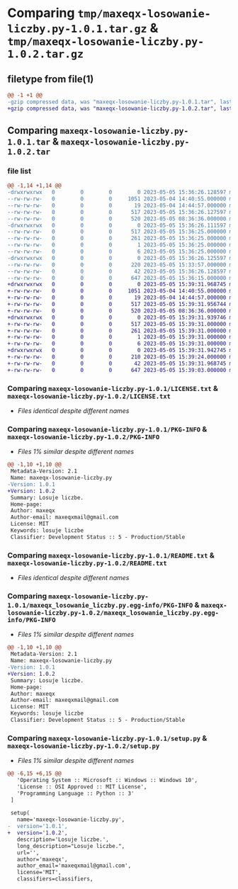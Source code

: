 # Comparing `tmp/maxeqx-losowanie-liczby.py-1.0.1.tar.gz` & `tmp/maxeqx-losowanie-liczby.py-1.0.2.tar.gz`

## filetype from file(1)

```diff
@@ -1 +1 @@
-gzip compressed data, was "maxeqx-losowanie-liczby.py-1.0.1.tar", last modified: Fri May  5 15:36:26 2023, max compression
+gzip compressed data, was "maxeqx-losowanie-liczby.py-1.0.2.tar", last modified: Fri May  5 15:39:31 2023, max compression
```

## Comparing `maxeqx-losowanie-liczby.py-1.0.1.tar` & `maxeqx-losowanie-liczby.py-1.0.2.tar`

### file list

```diff
@@ -1,14 +1,14 @@
-drwxrwxrwx   0        0        0        0 2023-05-05 15:36:26.128597 maxeqx-losowanie-liczby.py-1.0.1/
--rw-rw-rw-   0        0        0     1051 2023-05-04 14:40:55.000000 maxeqx-losowanie-liczby.py-1.0.1/LICENSE.txt
--rw-rw-rw-   0        0        0       19 2023-05-04 14:44:57.000000 maxeqx-losowanie-liczby.py-1.0.1/MANIFEST.in
--rw-rw-rw-   0        0        0      517 2023-05-05 15:36:26.127597 maxeqx-losowanie-liczby.py-1.0.1/PKG-INFO
--rw-rw-rw-   0        0        0      520 2023-05-05 08:36:36.000000 maxeqx-losowanie-liczby.py-1.0.1/README.txt
-drwxrwxrwx   0        0        0        0 2023-05-05 15:36:26.111597 maxeqx-losowanie-liczby.py-1.0.1/maxeqx_losowanie_liczby.py.egg-info/
--rw-rw-rw-   0        0        0      517 2023-05-05 15:36:25.000000 maxeqx-losowanie-liczby.py-1.0.1/maxeqx_losowanie_liczby.py.egg-info/PKG-INFO
--rw-rw-rw-   0        0        0      261 2023-05-05 15:36:25.000000 maxeqx-losowanie-liczby.py-1.0.1/maxeqx_losowanie_liczby.py.egg-info/SOURCES.txt
--rw-rw-rw-   0        0        0        1 2023-05-05 15:36:25.000000 maxeqx-losowanie-liczby.py-1.0.1/maxeqx_losowanie_liczby.py.egg-info/dependency_links.txt
--rw-rw-rw-   0        0        0        6 2023-05-05 15:36:25.000000 maxeqx-losowanie-liczby.py-1.0.1/maxeqx_losowanie_liczby.py.egg-info/top_level.txt
-drwxrwxrwx   0        0        0        0 2023-05-05 15:36:26.125597 maxeqx-losowanie-liczby.py-1.0.1/maxll/
--rw-rw-rw-   0        0        0      220 2023-05-05 15:33:57.000000 maxeqx-losowanie-liczby.py-1.0.1/maxll/__init__.py
--rw-rw-rw-   0        0        0       42 2023-05-05 15:36:26.128597 maxeqx-losowanie-liczby.py-1.0.1/setup.cfg
--rw-rw-rw-   0        0        0      647 2023-05-05 15:36:15.000000 maxeqx-losowanie-liczby.py-1.0.1/setup.py
+drwxrwxrwx   0        0        0        0 2023-05-05 15:39:31.968745 maxeqx-losowanie-liczby.py-1.0.2/
+-rw-rw-rw-   0        0        0     1051 2023-05-04 14:40:55.000000 maxeqx-losowanie-liczby.py-1.0.2/LICENSE.txt
+-rw-rw-rw-   0        0        0       19 2023-05-04 14:44:57.000000 maxeqx-losowanie-liczby.py-1.0.2/MANIFEST.in
+-rw-rw-rw-   0        0        0      517 2023-05-05 15:39:31.956744 maxeqx-losowanie-liczby.py-1.0.2/PKG-INFO
+-rw-rw-rw-   0        0        0      520 2023-05-05 08:36:36.000000 maxeqx-losowanie-liczby.py-1.0.2/README.txt
+drwxrwxrwx   0        0        0        0 2023-05-05 15:39:31.939746 maxeqx-losowanie-liczby.py-1.0.2/maxeqx_losowanie_liczby.py.egg-info/
+-rw-rw-rw-   0        0        0      517 2023-05-05 15:39:31.000000 maxeqx-losowanie-liczby.py-1.0.2/maxeqx_losowanie_liczby.py.egg-info/PKG-INFO
+-rw-rw-rw-   0        0        0      261 2023-05-05 15:39:31.000000 maxeqx-losowanie-liczby.py-1.0.2/maxeqx_losowanie_liczby.py.egg-info/SOURCES.txt
+-rw-rw-rw-   0        0        0        1 2023-05-05 15:39:31.000000 maxeqx-losowanie-liczby.py-1.0.2/maxeqx_losowanie_liczby.py.egg-info/dependency_links.txt
+-rw-rw-rw-   0        0        0        6 2023-05-05 15:39:31.000000 maxeqx-losowanie-liczby.py-1.0.2/maxeqx_losowanie_liczby.py.egg-info/top_level.txt
+drwxrwxrwx   0        0        0        0 2023-05-05 15:39:31.942745 maxeqx-losowanie-liczby.py-1.0.2/maxll/
+-rw-rw-rw-   0        0        0      210 2023-05-05 15:39:24.000000 maxeqx-losowanie-liczby.py-1.0.2/maxll/__init__.py
+-rw-rw-rw-   0        0        0       42 2023-05-05 15:39:31.968745 maxeqx-losowanie-liczby.py-1.0.2/setup.cfg
+-rw-rw-rw-   0        0        0      647 2023-05-05 15:39:03.000000 maxeqx-losowanie-liczby.py-1.0.2/setup.py
```

### Comparing `maxeqx-losowanie-liczby.py-1.0.1/LICENSE.txt` & `maxeqx-losowanie-liczby.py-1.0.2/LICENSE.txt`

 * *Files identical despite different names*

### Comparing `maxeqx-losowanie-liczby.py-1.0.1/PKG-INFO` & `maxeqx-losowanie-liczby.py-1.0.2/PKG-INFO`

 * *Files 1% similar despite different names*

```diff
@@ -1,10 +1,10 @@
 Metadata-Version: 2.1
 Name: maxeqx-losowanie-liczby.py
-Version: 1.0.1
+Version: 1.0.2
 Summary: Losuje liczbe.
 Home-page: 
 Author: maxeqx
 Author-email: maxeqxmail@gmail.com
 License: MIT
 Keywords: losuje liczbe
 Classifier: Development Status :: 5 - Production/Stable
```

### Comparing `maxeqx-losowanie-liczby.py-1.0.1/README.txt` & `maxeqx-losowanie-liczby.py-1.0.2/README.txt`

 * *Files identical despite different names*

### Comparing `maxeqx-losowanie-liczby.py-1.0.1/maxeqx_losowanie_liczby.py.egg-info/PKG-INFO` & `maxeqx-losowanie-liczby.py-1.0.2/maxeqx_losowanie_liczby.py.egg-info/PKG-INFO`

 * *Files 1% similar despite different names*

```diff
@@ -1,10 +1,10 @@
 Metadata-Version: 2.1
 Name: maxeqx-losowanie-liczby.py
-Version: 1.0.1
+Version: 1.0.2
 Summary: Losuje liczbe.
 Home-page: 
 Author: maxeqx
 Author-email: maxeqxmail@gmail.com
 License: MIT
 Keywords: losuje liczbe
 Classifier: Development Status :: 5 - Production/Stable
```

### Comparing `maxeqx-losowanie-liczby.py-1.0.1/setup.py` & `maxeqx-losowanie-liczby.py-1.0.2/setup.py`

 * *Files 1% similar despite different names*

```diff
@@ -6,15 +6,15 @@
   'Operating System :: Microsoft :: Windows :: Windows 10',
   'License :: OSI Approved :: MIT License',
   'Programming Language :: Python :: 3'
 ]
  
 setup(
   name='maxeqx-losowanie-liczby.py',
-  version='1.0.1',
+  version='1.0.2',
   description='Losuje liczbe.',
   long_description="Losuje liczbe.",
   url='',  
   author='maxeqx',
   author_email='maxeqxmail@gmail.com',
   license='MIT', 
   classifiers=classifiers,
```

